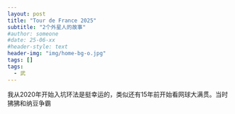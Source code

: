 ```yaml
---
layout: post
title: "Tour de France 2025"
subtitle: "2个外星人的故事"
#author: someone
#date: 25-06-xx
#header-style: text
header-img: "img/home-bg-o.jpg"
tags: []
tags:
  - 武
---
```


我从2020年开始入坑环法是挺幸运的，类似还有15年前开始看网球大满贯。当时狒狒和纳豆争霸